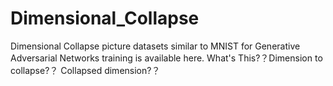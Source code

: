 # Dimensional_Collapse
Dimensional Collapse picture datasets similar to MNIST for Generative Adversarial Networks training is available here. What's This?？Dimension to collapse?？ Collapsed dimension?？
